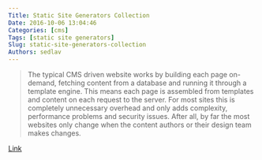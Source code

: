 ```yaml
---
Title: Static Site Generators Collection
Date: 2016-10-06 13:04:46
Categories: [cms]
Tags: [static site generators]
Slug: static-site-generators-collection
Authors: sedlav
---
```


> The typical CMS driven website works by building each page on-demand, fetching content from a database and running it through a template engine. This means each page is assembled from templates and content on each request to the server. For most sites this is completely unnecessary overhead and only adds complexity, performance problems and security issues. After all, by far the most websites only change when the content authors or their design team makes changes.

[Link](https://www.staticgen.com/)
